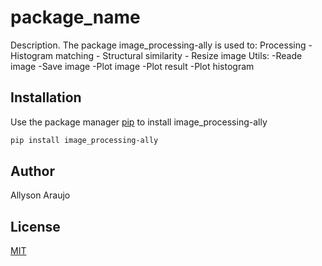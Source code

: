 # package_name

Description. 
The package image_processing-ally is used to:
	Processing
	    - Histogram matching
	    - Structural similarity
        - Resize image
	Utils:
	    -Reade image
		-Save image
		-Plot image
		-Plot result
		-Plot histogram


## Installation

Use the package manager [pip](https://pip.pypa.io/en/stable/) to install image_processing-ally

```bash
pip install image_processing-ally
```

## Author
Allyson Araujo

## License
[MIT](https://choosealicense.com/licenses/mit/)